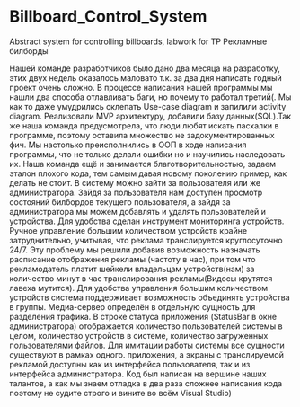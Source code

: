 # Billboard_Control_System
Abstract system for controlling billboards, labwork for TP
Рекламные билборды

Нашей команде разработчиков было дано два месяца на разработку, этих двух недель оказалось маловато т.к. за два дня написать годный проект очень сложно. 
В процессе написания нашей программы мы нашли два способа отлавливать баги, но почему то работал третий(. Мы как то даже умудрились склепать Use-case diagram и запилили activity diagram. Реализовали MVP архитектуру, добавили базу данных(SQL).Так же наша команда предусмотрела, что люди любят искать пасхалки в программе, поэтому оставила множество не задокументированных фич. Мы настолько преисполнились в ООП в ходе написания программы, что не только делали ошибки но и научились наследовать их. 
Наша команда ещё и занимается благотворительностью, задаем эталон плохого кода, тем самым давая новому поколению пример, как делать не стоит. 
В систему можно зайти за пользователя или же администратора. Зайдя за пользователя нам доступен просмотр состояний билбордов текущего пользователя, а зайдя за администратора мы можем добавлять и удалять пользователей и устройства. Для удобства сделан инструмент мониторинга устройств. 
Ручное управление большим количеством устройств крайне затруднительно, учитывая, что реклама транслируется круглосуточно 24/7. Эту проблему мы решили добавив возможность назначать расписание отображения рекламы (частоту в час), при том что рекламодатель платит шейкели владельцам устройств(нам) за количество минут в час транслирования рекламы(Видосы крутятся лавеха мутится). Для удобства управления большим количеством устройств система поддерживает возможность объединять устройства в группы. 
Медиа-сервер определён в отдельную сущность для разделения трафика. В строке статуса приложения (StatusBar в окне администратора) отображается количество пользователей системы в целом, количество устройств в системе, количество загруженных пользователями файлов. Для имитации работы системы все сущности существуют в рамках одного. приложения, а экраны с транслируемой рекламой доступны как из интерфейса пользователя, так и из интерфейса администратора.
Код был написан на вершине наших талантов, а как мы знаем отладка в два раза сложнее написания кода поэтому не судите строго и вините во всём Visual Studio)
